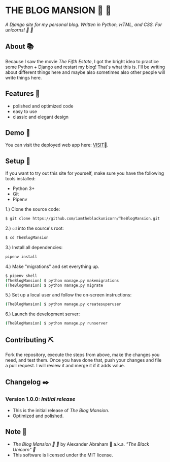 # THE BLOG MANSION :unicorn: :black_heart:

*A Django site for my personal blog. Written in Python, HTML, and CSS. For unicorns! :unicorn: :black_heart:*

## About :books:

Because I saw the movie *The Fifth Estate*, I got the bright idea to practice some Python + Django and restart my blog!
That's what this is. I'll be writing about different things here and maybe also sometimes also other people will write things here.

## Features :test_tube:

- polished and optimized code
- easy to use
- classic and elegant design

## Demo :see_no_evil:

You can visit the deployed web app here: [VISIT](https://blvckuncrn.pythonanywhere.com/):see_no_evil:.

## Setup :hammer:

If you want to try out this site for yourself, make sure you have the following tools installed:

- Python 3+
- Git
- Pipenv

1.) Clone the source code:
```bash
$ git clone https://github.com/iamtheblackunicorn/TheBlogMansion.git
```
2.) `cd` into the source's root:
```bash
$ cd TheBlogMansion
```
3.) Install all dependencies:
```bash
pipenv install
```
4.) Make "migrations" and set everything up.
```bash
$ pipenv shell
(TheBlogMansion) $ python manage.py makemigrations
(TheBlogMansion) $ python manage.py migrate
```
5.) Set up a local user and follow the on-screen instructions:
```bash
(TheBlogMansion) $ python manage.py createsuperuser
```
6.) Launch the development server:
```bash
(TheBlogMansion) $ python manage.py runserver
```

## Contributing :pick:
Fork the repository, execute the steps from above, make the changes you need, and test them.
Once you have done that, push your changes and file a pull request. I will review it and merge it if it adds value.

## Changelog :black_nib:

### Version 1.0.0: ***Initial release***

- This is the initial release of *The Blog Mansion*.
- Optimized and polished.

## Note :scroll:

- *The Blog Mansion :unicorn: :black_heart:* by Alexander Abraham :black_heart: a.k.a. *"The Black Unicorn" :unicorn:*
- This software is licensed under the MIT license.
